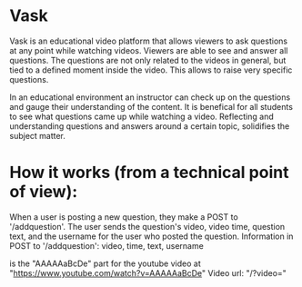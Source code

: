 # Vask

Vask is an educational video platform that allows viewers to ask questions at any point while watching videos.
Viewers are able to see and answer all questions.  The questions are not only related to the videos in general, but tied to a defined moment inside the video.  This allows to raise very specific questions.

In an educational environment an instructor can check up on the questions and gauge their understanding of the content.
It is benefical for all students to see what questions came up while watching a video.  Reflecting and understanding questions and answers around a certain topic, solidifies the subject matter.

# How it works (from a technical point of view):

When a user is posting a new question, they make a POST to '/addquestion'.
The user sends the question's video, video time, question text, and the username for the user who posted the question.
Information in POST to '/addquestion': video, time, text, username

<youtube-video-url-ending> is the "AAAAAaBcDe" part for the youtube video at "https://www.youtube.com/watch?v=AAAAAaBcDe"
Video url: "/?video=<youtube-video-url-ending>"
